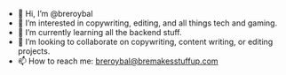 - 👋 Hi, I’m @breroybal
- 👀 I’m interested in copywriting, editing, and all things tech and gaming.
- 🌱 I’m currently learning all the backend stuff.
- 💞️ I’m looking to collaborate on copywriting, content writing, or editing projects. 
- 📫 How to reach me: breroybal@bremakesstuffup.com

<!---
breroybal/breroybal is a ✨ special ✨ repository because its `README.md` (this file) appears on your GitHub profile.
You can click the Preview link to take a look at your changes.
--->
